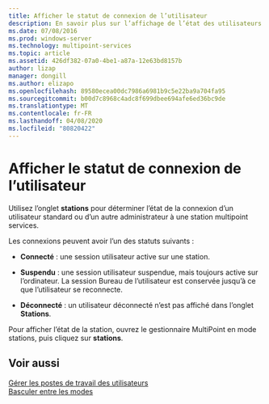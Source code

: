 ```yaml
---
title: Afficher le statut de connexion de l’utilisateur
description: En savoir plus sur l’affichage de l’état des utilisateurs dans MultiPoint services
ms.date: 07/08/2016
ms.prod: windows-server
ms.technology: multipoint-services
ms.topic: article
ms.assetid: 426df382-07a0-4be1-a87a-12e63bd8157b
author: lizap
manager: dongill
ms.author: elizapo
ms.openlocfilehash: 89580ecea00dc7986a6981b9c5e22ba9a704fa95
ms.sourcegitcommit: b00d7c8968c4adc8f699dbee694afe6ed36bc9de
ms.translationtype: MT
ms.contentlocale: fr-FR
ms.lasthandoff: 04/08/2020
ms.locfileid: "80820422"
---
```

# <a name="view-user-connection-status"></a>Afficher le statut de connexion de l’utilisateur
Utilisez l’onglet **stations** pour déterminer l’état de la connexion d’un utilisateur standard ou d’un autre administrateur à une station multipoint services.  
  
Les connexions peuvent avoir l’un des statuts suivants :  
  
-   **Connecté** : une session utilisateur active sur une station.  
  
-   **Suspendu** : une session utilisateur suspendue, mais toujours active sur l’ordinateur. La session Bureau de l’utilisateur est conservée jusqu’à ce que l’utilisateur se reconnecte.  
  
-   **Déconnecté** : un utilisateur déconnecté n’est pas affiché dans l’onglet **Stations**.  
  
Pour afficher l’état de la station, ouvrez le gestionnaire MultiPoint en mode stations, puis cliquez sur **stations**.

## <a name="see-also"></a>Voir aussi  
[Gérer les postes de travail des utilisateurs](manage-user-desktops-using-multipoint-dashboard.md)  
[Basculer entre les modes](Switch-Between-Modes.md)